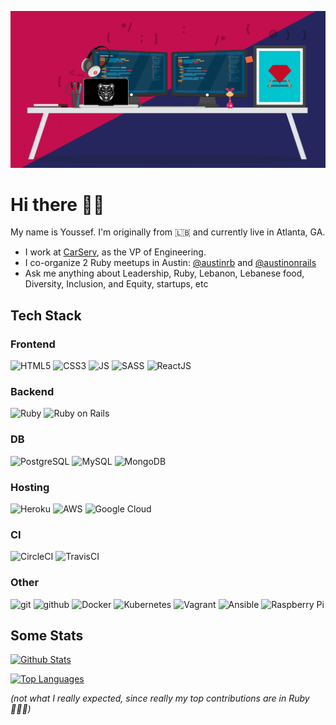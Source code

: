 ![desk](header.png)

# Hi there 👋🏽

<!--
**ychaker/ychaker** is a ✨ _special_ ✨ repository because its `README.md` (this file) appears on your GitHub profile.

Here are some ideas to get you started:

- 🔭 I’m currently working on ...
- 🌱 I’m currently learning ...
- 👯 I’m looking to collaborate on ...
- 🤔 I’m looking for help with ...
- 💬 Ask me about ...
- 📫 How to reach me: ...
- 😄 Pronouns: ...
- ⚡ Fun fact: ...
-->

My name is Youssef. I'm originally from 🇱🇧 and currently live in Atlanta, GA.

- I work at [CarServ](https://www.carserv.com/), as the VP of Engineering.
- I co-organize 2 Ruby meetups in Austin: [@austinrb](https://twitter.com/austinrb) and [@austinonrails](https://twitter.com/austinonrails)
- Ask me anything about Leadership, Ruby, Lebanon, Lebanese food, Diversity, Inclusion, and Equity, startups, etc

## Tech Stack

### Frontend

![HTML5](https://img.shields.io/badge/-HTML5-E34F26?style=flat&logo=html5&logoColor=white)
![CSS3](https://img.shields.io/badge/-CSS3-1572B6?style=flat&logo=css3&logoColor=white)
![JS](https://img.shields.io/badge/-JavaScript-eed718?style=flat&logo=javascript&logoColor=ffffff)
![SASS](https://img.shields.io/badge/-Sass-cc6699?style=flat&logo=sass&logoColor=ffffff)
![ReactJS](https://img.shields.io/badge/-React-000000?style=flat&logo=react&logoColor=00c8ff)

### Backend

![Ruby](https://img.shields.io/badge/-Ruby-CC342D?style=flat&logo=ruby&logoColor=white)
![Ruby on Rails](https://img.shields.io/badge/-Ruby_on_Rails-CC342D?style=flat&logo=ruby-on-rails&logoColor=white)

### DB

![PostgreSQL](https://img.shields.io/badge/-pgSQL-336791?style=flat&logo=postgresql)
![MySQL](https://img.shields.io/badge/mysql-%2300f.svg?&style=flat&logo=mysql&logoColor=white)
![MongoDB](https://img.shields.io/badge/MongoDB-%234ea94b.svg?&style=flat&logo=mongodb&logoColor=white)

### Hosting

![Heroku](http://img.shields.io/badge/-Heroku-430098?style=flat&logo=heroku&logoColor=white)
![AWS](https://img.shields.io/badge/AWS%20-%23FF9900.svg?&style=flat&logo=amazon-aws&logoColor=white)
![Google Cloud](https://img.shields.io/badge/Google%20Cloud%20-%234285F4.svg?&style=flat&logo=google-cloud&logoColor=white)

### CI

![CircleCI](https://img.shields.io/badge/CIRCLECI%20-%23161616.svg?&style=flat&logo=circleci&logoColor=white)
![TravisCI](https://img.shields.io/badge/travisci%20-%232B2F33.svg?&style=flat&logo=travis&logoColor=white)

### Other

![git](http://img.shields.io/badge/-Git-F1502F?style=flat&logo=git&logoColor=FFFFFF)
![github](http://img.shields.io/badge/-Github-000000?style=flat&logo=github&logoColor=FFFFFF)
![Docker](https://img.shields.io/badge/docker%20-%230db7ed.svg?&style=flat&logo=docker&logoColor=white)
![Kubernetes](https://img.shields.io/badge/kubernetes%20-%23326ce5.svg?&style=flat&logo=kubernetes&logoColor=white)
![Vagrant](https://img.shields.io/badge/vagrant%20-%231563FF.svg?&style=flat&logo=vagrant&logoColor=white)
![Ansible](https://img.shields.io/badge/ansible%20-%231A1918.svg?&style=flat&logo=ansible&logoColor=white)
![Raspberry Pi](https://img.shields.io/badge/-Raspberry%20Pi-C51A4A?style=flat&logo=Raspberry-Pi)

## Some Stats

[![Github Stats](https://github-readme-stats.vercel.app/api?username=ychaker&count_private=true&show_icons=true&theme=dracula)](https://github.com/anuraghazra/github-readme-stats)

[![Top Languages](https://github-readme-stats.vercel.app/api/top-langs/?username=ychaker&count_private=true&show_icons=true&theme=dracula&layout=compact)](https://github.com/anuraghazra/github-readme-stats)

*(not what I really expected, since really my top contributions are in Ruby 🤷🏽‍♂️)*
